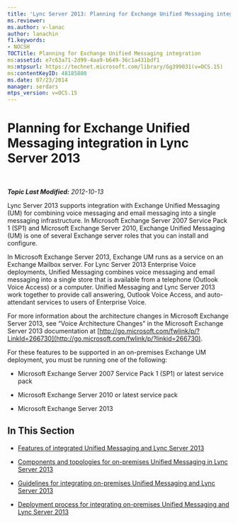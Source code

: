 ```yaml
---
title: 'Lync Server 2013: Planning for Exchange Unified Messaging integration'
ms.reviewer: 
ms.author: v-lanac
author: lanachin
f1.keywords:
- NOCSH
TOCTitle: Planning for Exchange Unified Messaging integration
ms:assetid: e7c63a71-2d99-4aa9-b649-36c1a431bdf1
ms:mtpsurl: https://technet.microsoft.com/library/Gg399031(v=OCS.15)
ms:contentKeyID: 48185880
ms.date: 07/23/2014
manager: serdars
mtps_version: v=OCS.15
---
```


<div data-xmlns="http://www.w3.org/1999/xhtml">

<div class="topic" data-xmlns="http://www.w3.org/1999/xhtml" data-msxsl="urn:schemas-microsoft-com:xslt" data-cs="http://msdn.microsoft.com/en-us/">

<div data-asp="http://msdn2.microsoft.com/asp">

# Planning for Exchange Unified Messaging integration in Lync Server 2013

</div>

<div id="mainSection">

<div id="mainBody">

<span> </span>

_**Topic Last Modified:** 2012-10-13_

Lync Server 2013 supports integration with Exchange Unified Messaging (UM) for combining voice messaging and email messaging into a single messaging infrastructure. In Microsoft Exchange Server 2007 Service Pack 1 (SP1) and Microsoft Exchange Server 2010, Exchange Unified Messaging (UM) is one of several Exchange server roles that you can install and configure.

In Microsoft Exchange Server 2013, Exchange UM runs as a service on an Exchange Mailbox server. For Lync Server 2013 Enterprise Voice deployments, Unified Messaging combines voice messaging and email messaging into a single store that is available from a telephone (Outlook Voice Access) or a computer. Unified Messaging and Lync Server 2013 work together to provide call answering, Outlook Voice Access, and auto-attendant services to users of Enterprise Voice.

For more information about the architecture changes in Microsoft Exchange Server 2013, see “Voice Architecture Changes” in the Microsoft Exchange Server 2013 documentation at [http://go.microsoft.com/fwlink/p/?LinkId=266730](http://go.microsoft.com/fwlink/p/?linkid=266730).

For these features to be supported in an on-premises Exchange UM deployment, you must be running one of the following:

  - Microsoft Exchange Server 2007 Service Pack 1 (SP1) or latest service pack

  - Microsoft Exchange Server 2010 or latest service pack

  - Microsoft Exchange Server 2013

<div>

## In This Section

  - [Features of integrated Unified Messaging and Lync Server 2013](lync-server-2013-features-of-integrated-unified-messaging.md)

  - [Components and topologies for on-premises Unified Messaging in Lync Server 2013](lync-server-2013-components-and-topologies-for-on-premises-unified-messaging.md)

  - [Guidelines for integrating on-premises Unified Messaging and Lync Server 2013](lync-server-2013-guidelines-for-integrating-on-premises-unified-messaging.md)

  - [Deployment process for integrating on-premises Unified Messaging and Lync Server 2013](lync-server-2013-deployment-process-for-integrating-on-premises-unified-messaging.md)

</div>

</div>

<span> </span>

</div>

</div>

</div>

